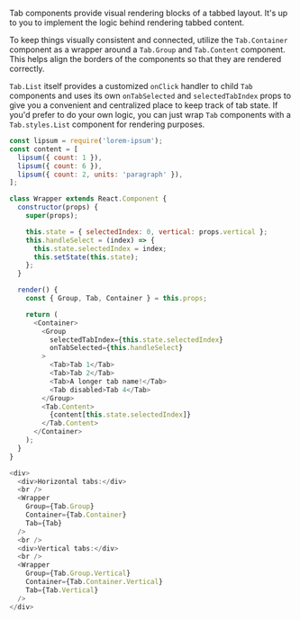 Tab components provide visual rendering blocks of a tabbed layout. It's up to you to implement the logic behind rendering tabbed content.

To keep things visually consistent and connected, utilize the `Tab.Container` component as a wrapper around a `Tab.Group` and `Tab.Content` component. This helps align the borders of the components so that they are rendered correctly.

`Tab.List` itself provides a customized `onClick` handler to child `Tab` components and uses its own `onTabSelected` and `selectedTabIndex` props to give you a convenient and centralized place to keep track of tab state. If you'd prefer to do your own logic, you can just wrap `Tab` components with a `Tab.styles.List` component for rendering purposes.

```javascript
const lipsum = require('lorem-ipsum');
const content = [
  lipsum({ count: 1 }),
  lipsum({ count: 6 }),
  lipsum({ count: 2, units: 'paragraph' }),
];

class Wrapper extends React.Component {
  constructor(props) {
    super(props);

    this.state = { selectedIndex: 0, vertical: props.vertical };
    this.handleSelect = (index) => {
      this.state.selectedIndex = index;
      this.setState(this.state);
    };
  }

  render() {
    const { Group, Tab, Container } = this.props;

    return (
      <Container>
        <Group
          selectedTabIndex={this.state.selectedIndex}
          onTabSelected={this.handleSelect}
        >
          <Tab>Tab 1</Tab>
          <Tab>Tab 2</Tab>
          <Tab>A longer tab name!</Tab>
          <Tab disabled>Tab 4</Tab>
        </Group>
        <Tab.Content>
          {content[this.state.selectedIndex]}
        </Tab.Content>
      </Container>
    );
  }
}

<div>
  <div>Horizontal tabs:</div>
  <br />
  <Wrapper
    Group={Tab.Group}
    Container={Tab.Container}
    Tab={Tab}
  />
  <br />
  <div>Vertical tabs:</div>
  <br />
  <Wrapper
    Group={Tab.Group.Vertical}
    Container={Tab.Container.Vertical}
    Tab={Tab.Vertical}
  />
</div>
```
